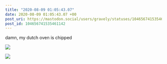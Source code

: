 ```yaml
---
title: "2020-08-09 01:05:43.07"
date: 2020-08-09 01:05:43.07 +00
post_uri: https://mastodon.social/users/gravely/statuses/104656741535461142
post_id: 104656741535461142
---
```

damn, my dutch oven is chipped


![](/images/104656741396667435.jpg)

![](/images/104656741496857547.jpg)

